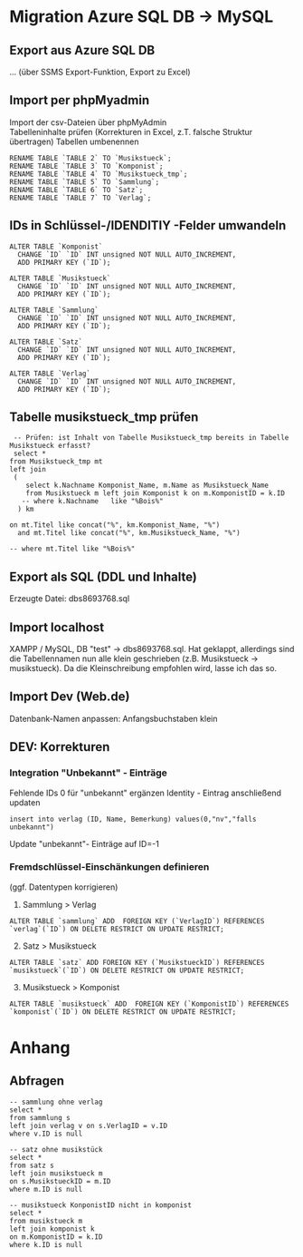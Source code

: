 #  Migration Azure SQL DB -> MySQL 

## Export aus Azure SQL DB 
... (über SSMS Export-Funktion, Export zu Excel)

## Import per phpMyadmin 

Import der csv-Dateien über phpMyAdmin  
Tabelleninhalte prüfen (Korrekturen in Excel, z.T. falsche Struktur übertragen)
Tabellen umbenennen  

```
RENAME TABLE `TABLE 2` TO `Musikstueck`;   
RENAME TABLE `TABLE 3` TO `Komponist`;   
RENAME TABLE `TABLE 4` TO `Musikstueck_tmp`;   
RENAME TABLE `TABLE 5` TO `Sammlung`;   
RENAME TABLE `TABLE 6` TO `Satz`;   
RENAME TABLE `TABLE 7` TO `Verlag`;   
```

## IDs in Schlüssel-/IDENDITIY -Felder umwandeln 

```
ALTER TABLE `Komponist` 
  CHANGE `ID` `ID` INT unsigned NOT NULL AUTO_INCREMENT, 
  ADD PRIMARY KEY (`ID`);

ALTER TABLE `Musikstueck` 
  CHANGE `ID` `ID` INT unsigned NOT NULL AUTO_INCREMENT, 
  ADD PRIMARY KEY (`ID`);

ALTER TABLE `Sammlung` 
  CHANGE `ID` `ID` INT unsigned NOT NULL AUTO_INCREMENT, 
  ADD PRIMARY KEY (`ID`);

ALTER TABLE `Satz` 
  CHANGE `ID` `ID` INT unsigned NOT NULL AUTO_INCREMENT, 
  ADD PRIMARY KEY (`ID`);

ALTER TABLE `Verlag` 
  CHANGE `ID` `ID` INT unsigned NOT NULL AUTO_INCREMENT, 
  ADD PRIMARY KEY (`ID`);

```

## Tabelle musikstueck_tmp prüfen  
```
 -- Prüfen: ist Inhalt von Tabelle Musikstueck_tmp bereits in Tabelle Musikstueck erfasst?  
 select * 
from Musikstueck_tmp mt
left join 
 ( 
    select k.Nachname Komponist_Name, m.Name as Musikstueck_Name 
    from Musikstueck m left join Komponist k on m.KomponistID = k.ID
   -- where k.Nachname	 like "%Bois%"
  ) km
  
on mt.Titel like concat("%", km.Komponist_Name, "%") 
  and mt.Titel like concat("%", km.Musikstueck_Name, "%") 
    
-- where mt.Titel like "%Bois%"

```

## Export als SQL (DDL und Inhalte)

Erzeugte Datei: dbs8693768.sql

##  Import localhost

XAMPP / MySQL, DB "test" -> dbs8693768.sql. Hat geklappt, allerdings sind die Tabellennamen nun alle klein geschrieben (z.B. Musikstueck -> musikstueck). Da die Kleinschreibung  empfohlen wird, lasse ich das so. 

##  Import Dev  (Web.de)
Datenbank-Namen anpassen: Anfangsbuchstaben klein 

## DEV: Korrekturen 
### Integration "Unbekannt" - Einträge 
Fehlende IDs 0 für "unbekannt" ergänzen 
Identity - Eintrag anschließend updaten 
```
insert into verlag (ID, Name, Bemerkung) values(0,"nv","falls unbekannt") 

```

Update "unbekannt"- Einträge auf ID=-1


### Fremdschlüssel-Einschänkungen definieren   
(ggf. Datentypen korrigieren)

1) Sammlung > Verlag
```
ALTER TABLE `sammlung` ADD  FOREIGN KEY (`VerlagID`) REFERENCES `verlag`(`ID`) ON DELETE RESTRICT ON UPDATE RESTRICT;
```
2) Satz > Musikstueck  
```
ALTER TABLE `satz` ADD FOREIGN KEY (`MusikstueckID`) REFERENCES `musikstueck`(`ID`) ON DELETE RESTRICT ON UPDATE RESTRICT;
```

3) Musikstueck > Komponist  
```
ALTER TABLE `musikstueck` ADD  FOREIGN KEY (`KomponistID`) REFERENCES `komponist`(`ID`) ON DELETE RESTRICT ON UPDATE RESTRICT;
```


# Anhang 
## Abfragen 

```
-- sammlung ohne verlag 
select * 
from sammlung s 
left join verlag v on s.VerlagID = v.ID
where v.ID is null 

-- satz ohne musikstück  
select * 
from satz s 
left join musikstueck m 
on s.MusikstueckID = m.ID 
where m.ID is null 

-- musikstueck KonponistID nicht in komponist 
select * 
from musikstueck m 
left join komponist k 
on m.KomponistID = k.ID
where k.ID is null 



```









